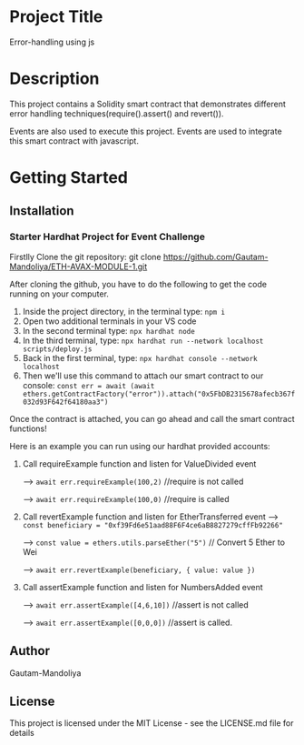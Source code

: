 
# Project Title

Error-handling using js

# Description

This project contains a Solidity smart contract that demonstrates 
different error handling techniques(require().assert() and revert()).

Events are also used to execute this project. Events are used to
integrate this smart contract with javascript.


# Getting Started 
## Installation

### Starter Hardhat Project for Event Challenge

Firstlly Clone the git repository: git clone https://github.com/Gautam-Mandoliya/ETH-AVAX-MODULE-1.git

After cloning the github, you have to do the following to get the code running on your computer.

1. Inside the project directory, in the terminal type: `npm i`
2. Open two additional terminals in your VS code
3. In the second terminal type: `npx hardhat node`
4. In the third terminal, type: `npx hardhat run --network localhost scripts/deploy.js`
5. Back in the first terminal, type: `npx hardhat console --network localhost`
6. Then we'll use this command to attach our smart contract to our console: 
   `const err = await (await ethers.getContractFactory("error")).attach("0x5FbDB2315678afecb367f032d93F642f64180aa3")`
   
Once the contract is attached, you can go ahead and call the smart contract functions!

Here is an example you can run using our hardhat provided accounts:

1. Call requireExample function and listen for ValueDivided event

     --> `await err.requireExample(100,2)` //require is not called
   
     --> `await err.requireExample(100,0)` //require is called

2. Call revertExample function and listen for EtherTransferred event
     --> `const beneficiary = "0xf39Fd6e51aad88F6F4ce6aB8827279cffFb92266"`
   
     --> `const value = ethers.utils.parseEther("5")` // Convert 5 Ether to Wei

     --> `await err.revertExample(beneficiary, { value: value })`


3. Call assertExample function and listen for NumbersAdded event
  
     --> `await err.assertExample([4,6,10])` //assert is not called
   
     --> `await err.assertExample([0,0,0])`  //assert is called.


## Author

Gautam-Mandoliya

## License

This project is licensed under the MIT License - see the LICENSE.md file for details

